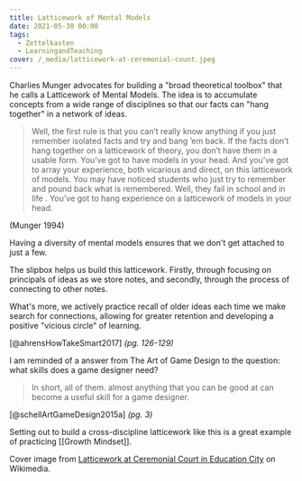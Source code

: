```yaml
---
title: Latticework of Mental Models
date: 2021-05-30 00:00
tags:
  - Zettelkasten
  - LearningandTeaching
cover: /_media/latticework-at-ceremonial-count.jpeg
---
```


Charlies Munger advocates for building a "broad theoretical toolbox" that he calls a Latticework of Mental Models. The idea is to accumulate concepts from a wide range of disciplines so that our facts can "hang together" in a network of ideas.

> Well, the first rule is that you can’t really know anything if you just remember isolated facts and try and bang ’em back. If the facts don’t hang together on a latticework of theory, you don’t have them in a usable form. You’ve got to have models in your head. And you’ve got to array your experience, both vicarious and direct, on this latticework of models. You may have noticed students who just try to remember and pound back what is remembered. Well, they fail in school and in life . You’ve got to hang experience on a latticework of models in your head.

(Munger 1994)

Having a diversity of mental models ensures that we don't get attached to just a few.

The slipbox helps us build this latticework. Firstly, through focusing on principals of ideas as we store notes, and secondly, through the process of connecting to other notes.

What's more, we actively practice recall of older ideas each time we make search for connections, allowing for greater retention and developing a positive "vicious circle" of learning.

 [@ahrensHowTakeSmart2017] *(pg. 126-129)*
 
 I am reminded of a answer from The Art of Game Design to the question: what skills does a game designer need?
 
 > In short, all of them. almost anything that you can be good at can become a useful skill for a game designer.
 
 [@schellArtGameDesign2015a] *(pg. 3)*
 
 Setting out to build a cross-discipline latticework like this is a great example of practicing [[Growth Mindset]].
 
 Cover image from [Latticework at Ceremonial Court in Education City](https://commons.wikimedia.org/wiki/File:Latticework_at_Ceremonial_Court_in_Education_City.jpg) on Wikimedia.